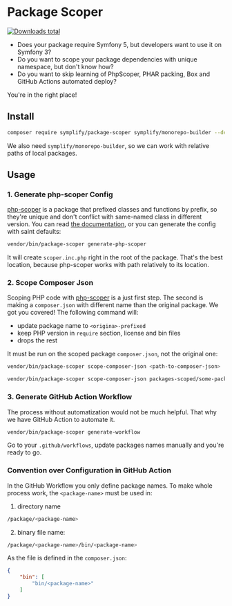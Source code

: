 # Package Scoper

[![Downloads total](https://img.shields.io/packagist/dt/symplify/package-scoper.svg?style=flat-square)](https://packagist.org/packages/symplify/package-scoper/stats)

- Does your package require Symfony 5, but developers want to use it on Symfony 3?
- Do you want to scope your package dependencies with unique namespace, but don't know how?
- Do you want to skip learning of PhpScoper, PHAR packing, Box and GitHub Actions automated deploy?

You're in the right place!

## Install

```bash
composer require symplify/package-scoper symplify/monorepo-builder --dev
```

We also need `symplify/monorepo-builder`, so we can work with relative paths of local packages.

## Usage

### 1. Generate php-scoper Config

[php-scoper](https://github.com/humbug/php-scoper) is a package that prefixed classes and functions by prefix, so they're unique and don't conflict with same-named class in different version. You can read [the documentation](https://github.com/humbug/php-scoper), or you can generate the config with saint defaults:

```bash
vendor/bin/package-scoper generate-php-scoper
```

It will create `scoper.inc.php` right in the root of the package. That's the best location, because php-scoper works with path relatively to its location.

### 2. Scope Composer Json

Scoping PHP code with [php-scoper](https://github.com/humbug/php-scoper/) is a just first step. The second is making a `composer.json` with different name than the original package. We got you covered! The following command will:

- update package name to `<origina>-prefixed`
- keep PHP version in `require` section, license and bin files
- drops the rest

It must be run on the scoped package `composer.json`, not the original one:

```bash
vendor/bin/package-scoper scope-composer-json <path-to-composer-json>

vendor/bin/package-scoper scope-composer-json packages-scoped/some-package/composer.json
```

### 3. Generate GitHub Action Workflow

The process without automatization would not be much helpful. That why we have GitHub Action to automate it.

```bash
vendor/bin/package-scoper generate-workflow
```

Go to your `.github/workflows`, update packages names manually and you're ready to go.

### Convention over Configuration in GitHub Action

In the GitHub Workflow you only define package names. To make whole process work, the `<package-name>` must be used in:

1) directory name

```bash
/package/<package-name>
```

2) binary file name:

```bash
/package/<package-name>/bin/<package-name>
```

As the file is defined in the `composer.json`:

```json
{
    "bin": [
        "bin/<package-name>"
    ]
}
```
